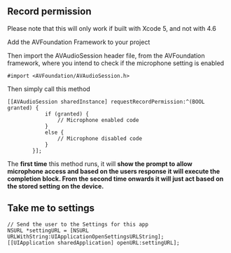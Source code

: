 ## Record permission

Please note that this will only work if built with Xcode 5, and not with 4.6

Add the AVFoundation Framework to your project

Then import the AVAudioSession header file, from the AVFoundation framework, where you intend to check if the microphone setting is enabled

    #import <AVFoundation/AVAudioSession.h>
Then simply call this method

    [[AVAudioSession sharedInstance] requestRecordPermission:^(BOOL granted) {
                if (granted) {
                    // Microphone enabled code
                }
                else {
                    // Microphone disabled code
                }
            }];
The **first time** this method runs, it will **show the prompt to allow microphone access and based on the users response it will execute the completion block. From the second time onwards it will just act based on the stored setting on the device.**


## Take me to settings

    // Send the user to the Settings for this app
    NSURL *settingURL = [NSURL URLWithString:UIApplicationOpenSettingsURLString];
    [[UIApplication sharedApplication] openURL:settingURL];